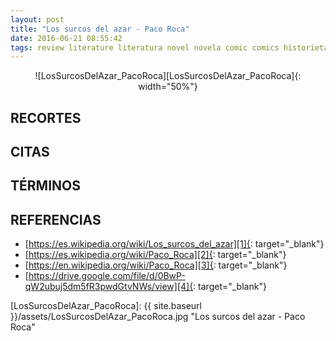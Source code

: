 ```yaml
---
layout: post
title: "Los surcos del azar - Paco Roca"
date: 2016-06-21 08:55:42
tags: review literature literatura novel novela comic comics historieta historietas "novela gráfica" "graphic novel" "Los surcos del azar - Paco Roca" "Los surcos del azar" "Paco Roca" LosSurcosDelAzar PacoRoca LosSurcosDelAzar_PacoRoca
---
```




<div style="text-align:center" markdown="1">
![LosSurcosDelAzar_PacoRoca][LosSurcosDelAzar_PacoRoca]{: width="50%"}
</div>



## RECORTES



## CITAS



## TÉRMINOS



## REFERENCIAS
* [https://es.wikipedia.org/wiki/Los_surcos_del_azar][1]{: target="_blank"}
* [https://es.wikipedia.org/wiki/Paco_Roca][2]{: target="_blank"}
* [https://en.wikipedia.org/wiki/Paco_Roca][3]{: target="_blank"}
* [https://drive.google.com/file/d/0BwP-qW2ubuj5dm5fR3pwdGtvNWs/view][4]{: target="_blank"}



[1]: https://es.wikipedia.org/wiki/Los_surcos_del_azar
[2]: https://es.wikipedia.org/wiki/Paco_Roca
[3]: https://en.wikipedia.org/wiki/Paco_Roca
[4]: https://drive.google.com/file/d/0BwP-qW2ubuj5dm5fR3pwdGtvNWs/view



[LosSurcosDelAzar_PacoRoca]: {{ site.baseurl }}/assets/LosSurcosDelAzar_PacoRoca.jpg "Los surcos del azar - Paco Roca"
